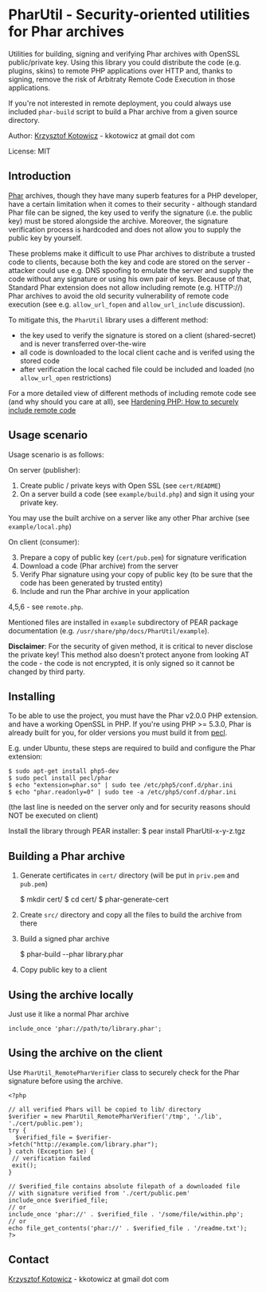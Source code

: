 PharUtil - Security-oriented utilities for Phar archives
========================================================

Utilities for building, signing and verifying Phar archives with OpenSSL public/private key.
Using this library you could distribute the code (e.g. plugins, skins) to remote PHP applications over HTTP
and, thanks to signing, remove the risk of Arbitraty Remote Code Execution in those applications.

If you're not interested in remote deployment, you could always use included `phar-build` script
to build a Phar archive from a given source directory.

Author: [Krzysztof Kotowicz](http://blog.kotowicz.net) - kkotowicz at gmail dot com

License: MIT

Introduction
------------
[Phar](http://php.net/manual/en/book.phar.php) archives, though they have many superb features for a PHP
developer, have a certain limitation when it comes to their security - although standard Phar file can
be signed, the key used to verify the signature (i.e. the public key) must be stored alongside the archive.
Moreover, the signature verification process is hardcoded and does not allow you to supply the public key
by yourself.

These problems make it difficult to use Phar archives to distribute a trusted code to
clients, because both the key and code are stored on the server - attacker could use e.g.
DNS spoofing to emulate the server and supply the code without any signature or using his own
pair of keys. Because of that, Standard Phar extension does not allow including remote (e.g. HTTP://) Phar
archives to avoid the old security vulnerability of remote code execution (see e.g. `allow_url_fopen`
and `allow_url_include` discussion).

To mitigate this, the `PharUtil` library uses a different method:

* the key used to verify the signature is stored on a client (shared-secret) and is
  never transferred over-the-wire
* all code is downloaded to the local client cache and is verifed using the stored code
* after verification the local cached file could be included and loaded (no `allow_url_open`
  restrictions)

For a more detailed view of different methods of including remote code see (and why should you care at all),
see [Hardening PHP: How to securely include remote code](http://blog.kotowicz.net/2010/07/hardening-php-how-to-securely-include.html)


Usage scenario
--------------

Usage scenario is as follows:

On server (publisher):

1. Create public / private keys with Open SSL (see `cert/README`)
2. On a server build a code (see `example/build.php`) and sign it using your private key.

You may use the built archive on a server like any other Phar archive (see `example/local.php`)

On client (consumer):

3. Prepare a copy of public key (`cert/pub.pem`) for signature verification
4. Download a code (Phar archive) from the server
5. Verify Phar signature using your copy of public key (to be sure that the code has
   been generated by trusted entity)
6. Include and run the Phar archive in your application

4,5,6 - see `remote.php`.

Mentioned files are installed in `example` subdirectory of PEAR package documentation
(e.g. `/usr/share/php/docs/PharUtil/example`).

**Disclaimer**: For the security of given method, it is critical to never disclose the private key!
This method also doesn't protect anyone from looking AT the code - the code is not encrypted,
it is only signed so it cannot be changed by third party.

Installing
----------

To be able to use the project, you must have the Phar v2.0.0 PHP extension. and have a working
OpenSSL in PHP. If you're using PHP >= 5.3.0, Phar is already built for you, for older versions
you must build it from [pecl](http://pecl.php.net).

E.g. under Ubuntu, these steps are required to build and configure the Phar extension:

    $ sudo apt-get install php5-dev
    $ sudo pecl install pecl/phar
    $ echo "extension=phar.so" | sudo tee /etc/php5/conf.d/phar.ini
    $ echo "phar.readonly=0" | sudo tee -a /etc/php5/conf.d/phar.ini

(the last line is needed on the server only and for security reasons should NOT be executed on client)

Install the library through PEAR installer:
    $ pear install PharUtil-x-y-z.tgz

Building a Phar archive
------------------------

1. Generate certificates in `cert/` directory (will be put in `priv.pem` and `pub.pem`)

    $ mkdir cert/
    $ cd cert/
    $ phar-generate-cert

2. Create `src/` directory and copy all the files to build the archive from there
3. Build a signed phar archive

    $ phar-build --phar library.phar

4. Copy public key to a client

Using the archive locally
--------------------------
Just use it like a normal Phar archive

    include_once 'phar://path/to/library.phar';

Using the archive on the client
-------------------------------
Use `PharUtil_RemotePharVerifier` class to securely check for the Phar signature
before using the archive.

    <?php

    // all verified Phars will be copied to lib/ directory
    $verifier = new PharUtil_RemotePharVerifier('/tmp', './lib', './cert/public.pem');
    try {
      $verified_file = $verifier->fetch("http://example.com/library.phar");
    } catch (Exception $e) {
     // verification failed
     exit();
    }

    // $verified_file contains absolute filepath of a downloaded file
    // with signature verified from './cert/public.pem'
    include_once $verified_file;
    // or
    include_once 'phar://' . $verified_file . '/some/file/within.php';
    // or
    echo file_get_contents('phar://' . $verified_file . '/readme.txt');
    ?>

Contact
-------
[Krzysztof Kotowicz](http://blog.kotowicz.net) - kkotowicz at gmail dot com

